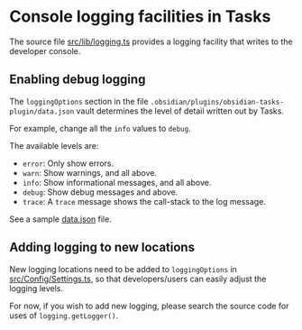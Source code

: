 # Console logging facilities in Tasks

The source file [src/lib/logging.ts](https://github.com/obsidian-tasks-group/obsidian-tasks/blob/main/src/lib/logging.ts) provides a logging facility that writes to the developer console.

## Enabling debug logging

The `loggingOptions` section in the file `.obsidian/plugins/obsidian-tasks-plugin/data.json` vault determines the level of detail written out by Tasks.

For example, change all the `info` values to `debug`.

The available levels are:

- `error`: Only show errors.
- `warn`: Show warnings, and all above.
- `info`: Show informational messages, and all above.
- `debug`: Show debug messages and above.
- `trace`: A `trace` message shows the call-stack to the log message.

See a sample [data.json](https://github.com/obsidian-tasks-group/obsidian-tasks/blob/main/resources/sample_vaults/Tasks-Demo/.obsidian/plugins/obsidian-tasks-plugin/data.json) file.

## Adding logging to new locations

New logging locations need to be added to `loggingOptions` in [src/Config/Settings.ts](https://github.com/obsidian-tasks-group/obsidian-tasks/blob/main/src/Config/Settings.ts), so that developers/users can easily adjust the logging levels.

For now, if you wish to add new logging, please search the source code for uses of `logging.getLogger()`.
